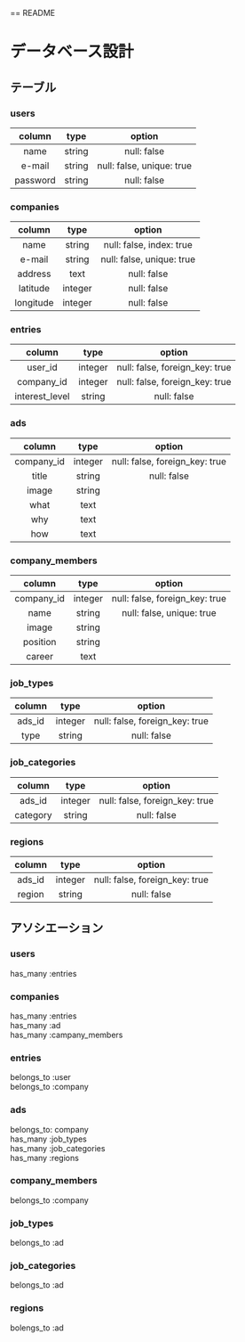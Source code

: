 == README  

# データベース設計  

## テーブル  

### users  
|column|type|option|  
|:--:|:--:|:--:|  
|name|string|null: false|  
|e-mail|string|null: false, unique: true|  
|password|string|null: false|  

### companies  
|column|type|option|  
|:--:|:--:|:--:|  
|name|string|null: false, index: true|  
|e-mail|string|null: false, unique: true|  
|address|text|null: false|  
|latitude|integer|null: false|  
|longitude|integer|null: false|  

### entries  
|column|type|option|  
|:--:|:--:|:--:|  
|user_id|integer|null: false, foreign_key: true|  
|company_id|integer|null: false, foreign_key: true|  
|interest_level|string|null: false|  

### ads
|column|type|option|  
|:--:|:--:|:--:|  
|company_id|integer|null: false, foreign_key: true|  
|title|string|null: false|  
|image|string||  
|what|text||  
|why|text||  
|how|text||  

### company_members  
|column|type|option|  
|:--:|:--:|:--:|  
|company_id|integer|null: false, foreign_key: true|  
|name|string|null: false, unique: true|  
|image|string||  
|position|string||  
|career|text||  

### job_types  
|column|type|option|  
|:--:|:--:|:--:|  
|ads_id|integer|null: false, foreign_key: true|  
|type|string|null: false|  

### job_categories  
|column|type|option|  
|:--:|:--:|:--:|  
|ads_id|integer|null: false, foreign_key: true|  
|category|string|null: false|  

### regions  
|column|type|option|  
|:--:|:--:|:--:|  
|ads_id|integer|null: false, foreign_key: true|  
|region|string|null: false|  


## アソシエーション  

### users    
has_many :entries    

### companies  
has_many :entries  
has_many :ad  
has_many :campany_members    

### entries  
belongs_to :user  
belongs_to :company    

### ads  
belongs_to: company  
has_many :job_types  
has_many :job_categories  
has_many :regions    

### company_members  
belongs_to :company    

### job_types  
belongs_to :ad    

### job_categories  
belongs_to :ad    

### regions  
bolengs_to :ad    



